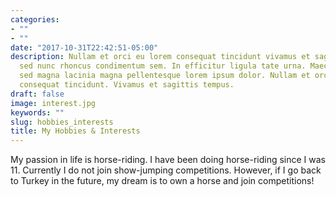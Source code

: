 ```yaml
---
categories:
- ""
- ""
date: "2017-10-31T22:42:51-05:00"
description: Nullam et orci eu lorem consequat tincidunt vivamus et sagittis magna
  sed nunc rhoncus condimentum sem. In efficitur ligula tate urna. Maecenas massa
  sed magna lacinia magna pellentesque lorem ipsum dolor. Nullam et orci eu lorem
  consequat tincidunt. Vivamus et sagittis tempus.
draft: false
image: interest.jpg
keywords: ""
slug: hobbies_interests
title: My Hobbies & Interests
---
```


My passion in life is horse-riding. I have been doing horse-riding since I was 11. Currently I do not join show-jumping competitions. However, if I go back to Turkey in the future, my dream is to own a horse and join competitions!